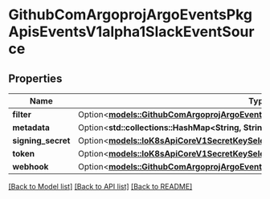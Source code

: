 # GithubComArgoprojArgoEventsPkgApisEventsV1alpha1SlackEventSource

## Properties

Name | Type | Description | Notes
------------ | ------------- | ------------- | -------------
**filter** | Option<[**models::GithubComArgoprojArgoEventsPkgApisEventsV1alpha1EventSourceFilter**](github.com.argoproj.argo_events.pkg.apis.events.v1alpha1.EventSourceFilter.md)> |  | [optional]
**metadata** | Option<**std::collections::HashMap<String, String>**> |  | [optional]
**signing_secret** | Option<[**models::IoK8sApiCoreV1SecretKeySelector**](io.k8s.api.core.v1.SecretKeySelector.md)> |  | [optional]
**token** | Option<[**models::IoK8sApiCoreV1SecretKeySelector**](io.k8s.api.core.v1.SecretKeySelector.md)> |  | [optional]
**webhook** | Option<[**models::GithubComArgoprojArgoEventsPkgApisEventsV1alpha1WebhookContext**](github.com.argoproj.argo_events.pkg.apis.events.v1alpha1.WebhookContext.md)> |  | [optional]

[[Back to Model list]](../README.md#documentation-for-models) [[Back to API list]](../README.md#documentation-for-api-endpoints) [[Back to README]](../README.md)


